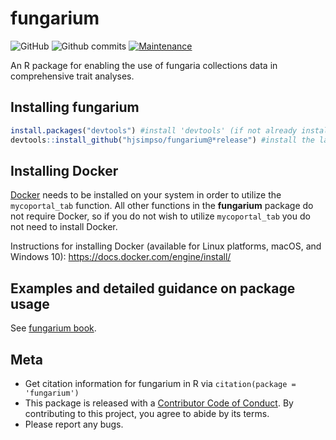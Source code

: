 
<!-- README.md is generated from README.Rmd. Please edit that file -->

# fungarium

<!-- badges: start -->

![GitHub](https://img.shields.io/github/license/hjsimpso/fungarium)
![Github
commits](https://img.shields.io/github/commits-since/hjsimpso/fungarium/latest)
[![Maintenance](https://img.shields.io/badge/Maintained%3F-yes-green.svg)](https://GitHub.com/hjsimpso/fungarium/graphs/commit-activity)

<!-- badges: end -->

An R package for enabling the use of fungaria collections data in
comprehensive trait analyses.

## Installing fungarium

``` r
install.packages("devtools") #install 'devtools' (if not already installed)
devtools::install_github("hjsimpso/fungarium@*release") #install the latest fungarium release
```

## Installing Docker

[Docker](https://docs.docker.com/get-started/overview/) needs to be
installed on your system in order to utilize the `mycoportal_tab`
function. All other functions in the **fungarium** package do not
require Docker, so if you do not wish to utilize `mycoportal_tab` you do
not need to install Docker.

Instructions for installing Docker (available for Linux platforms,
macOS, and Windows 10): <https://docs.docker.com/engine/install/>

## Examples and detailed guidance on package usage

See [fungarium book](https://hjsimpso.github.io/fungarium_book/).

## Meta

-   Get citation information for fungarium in R via
    `citation(package = 'fungarium')`
-   This package is released with a [Contributor Code of
    Conduct](https://github.com/hjsimpso/fungarium/blob/main/CODE_OF_CONDUCT.md).
    By contributing to this project, you agree to abide by its terms.
-   Please report any bugs.
